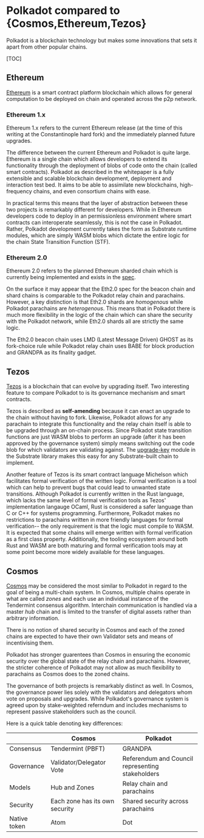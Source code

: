 # Polkadot compared to {Cosmos,Ethereum,Tezos}

Polkadot is a blockchain technology but makes some innovations
that sets it apart from other popular chains.

[TOC]

## Ethereum

[Ethereum](https://ethereum.org) is a smart contract platform blockchain
which allows for general computation to be deployed on chain and operated 
across the p2p network.

### Ethereum 1.x

Ethereum 1.x refers to the current Ethereum release (at the time of this
writing at the Constantinople hard fork) and the immediately planned
future upgrades.

The difference between the current Ethereum and Polkadot is quite large.
Ethereum is a single chain which allows developers to extend its functionality
through the deployment of blobs of code onto the chain (called smart contracts).
Polkadot as described in the whitepaper is a fully extensible and scalable
blockchain development, deployment and interaction test bed. It aims to be 
able to assimilate new blockchains, high-frequency chains, and even consortium chains
with ease.

In practical terms this means that the layer of abstraction between these
two projects is remarkably different for developers. While in Ethereum
developers code to deploy in an permissionless environment where smart contracts
can interoperate seamlessly, this is not the case in Polkadot. Rather, Polkadot
development currently takes the form as Substrate runtime modules, which are simply
WASM blobs which dictate the entire logic for the chain State Transition Function (STF).

### Ethereum 2.0

Ethereum 2.0 refers to the planned Ethereum sharded chain which is currently
being implemented and exists in the [spec](https://github.com/ethereum/eth2.0-specs/tree/0.4.0).

On the surface it may appear that the Eth2.0 spec for the beacon chain and shard chains
is comparable to the Polkadot relay chain and parachains. However, a key distinction
is that Eth2.0 shards are _homogenous_ while Polkadot parachains are _heterogenous_. This
means that in Polkadot there is much more flexibility in the logic of the chain which
can share the security with the Polkadot network, while Eth2.0 shards all are strictly
the same logic. 

The Eth2.0 beacon chain uses LMD (Latest Message Driven) GHOST as its fork-choice rule
while Polkadot relay chain uses BABE for block production and GRANDPA as its 
finality gadget.  

## Tezos

[Tezos](https://tezos.com) is a blockchain that can evolve by upgrading itself. Two interesting feature to compare Polkadot to is its governance
mechanism and smart contracts.

Tezos is described as __self-amending__ because it can enact an upgrade to the 
chain without having to fork. Likewise, Polkadot allows for any parachain to 
integrate this functionality and the relay chain itself is able to be upgraded
through an on-chain process. Since Polkadot state transition functions are just
WASM blobs to perform an upgrade (after it has been approved by the governance system)
simply means switching out the code blob for which validators are validating against. The
[upgrade-key](https://github.com/paritytech/substrate/blob/master/srml/upgrade-key/src/lib.rs) module in the Substrate library makes this easy for any Substrate-built chain to implement.

Another feature of Tezos is its smart contract language Michelson which facilitates
formal verification of the written logic. Formal verification is a tool which can
help to prevent bugs that could lead to unwanted state transitions. Although Polkadot
is currently written in the Rust language, which lacks the same level of formal
verification tools as Tezos' implementation langauge OCaml, Rust is considered a safer
language than C or C++ for systems programming. Furthermore, Polkadot makes no restrictions
to parachains written in more friendly languages for formal verification-- the only
requirement is that the logic must compile to WASM. It is expected that some chains
will emerge written with formal verification as a first class property. Additionally,
the tooling ecosystem around both Rust and WASM are both maturing and formal verification
tools may at some point become more widely available for these languages.

## Cosmos

[Cosmos](https://cosmos.network/resources/whitepaper) may be considered the most similar to Polkadot in regard to
the goal of being a multi-chain system. In Cosmos, multiple chains
operate in what are called _zones_  and each use an individual
instance of the Tendermint consensus algorithm. Interchain communication
is handled via a master _hub_ chain and is limited to the transfer
of digital assets rather than arbitrary information.

There is no notion of shared security in Cosmos and each of
the zoned chains are expected to have their own Validator sets
and means of incentivising them.

Polkadot has stronger guarentees than Cosmos in ensuring the 
economic security over the global state of the relay chain and
parachains. However, the stricter coherence of Polkadot may
not allow as much flexibility to parachains as Cosmos does
to the zoned chains.

The governance of both projects is remarkably distinct as well.
In Cosmos, the governance power lies solely with the validators
and delegators whom vote on proposals and upgrades. While Polkadot's
governance system is agreed upon by stake-weighted referndum and
includes mechanisms to represent passive stakeholders such as the council.

Here is a quick table denoting key differences:

|   |Cosmos|Polkadot|
|---|---|---|
|Consensus|Tendermint (PBFT)|GRANDPA|
|Governance|Validator/Delegator Vote|Referendum and Council representing stakeholders|
|Models|Hub and Zones|Relay chain and parachains|
|Security|Each zone has its own security|Shared security across parachains|
|Native token|Atom|Dot|
